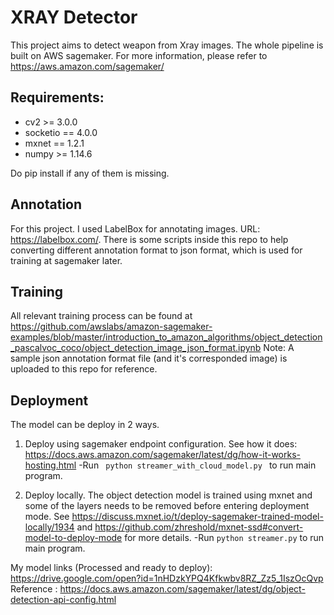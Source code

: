 # XRAY Detector

This project aims to detect weapon from Xray images. The whole pipeline is built on AWS sagemaker. For more information, please refer to https://aws.amazon.com/sagemaker/

## Requirements:
<ul>
  <li> cv2 >= 3.0.0 </li>
  <li> socketio == 4.0.0 </li>
  <li> mxnet == 1.2.1 </li>
  <li> numpy >= 1.14.6 </li>
</ul>
Do pip install <package> if any of them is missing.

## Annotation

For this project. I used LabelBox for annotating images. URL: https://labelbox.com/. There is some scripts inside this repo to help converting different annotation format to json format, which is used for training at sagemaker later.

## Training

All relevant training process can be found at https://github.com/awslabs/amazon-sagemaker-examples/blob/master/introduction_to_amazon_algorithms/object_detection_pascalvoc_coco/object_detection_image_json_format.ipynb
Note: A sample json annotation format file (and it's corresponded image) is uploaded to this repo for reference.

## Deployment

The model can be deploy in 2 ways.

1. Deploy using sagemaker endpoint configuration. See how it does: https://docs.aws.amazon.com/sagemaker/latest/dg/how-it-works-hosting.html
-Run <code> python streamer_with_cloud_model.py </code> to run main program.  

2. Deploy locally. The object detection model is trained using mxnet and some of the layers needs to be removed before entering deployment mode. See https://discuss.mxnet.io/t/deploy-sagemaker-trained-model-locally/1934 and https://github.com/zhreshold/mxnet-ssd#convert-model-to-deploy-mode for more details. 
-Run <code>python streamer.py</code> to run main program.

My model links (Processed and ready to deploy): https://drive.google.com/open?id=1nHDzkYPQ4Kfkwbv8RZ_Zz5_1IszOcQvp 
Reference : https://docs.aws.amazon.com/sagemaker/latest/dg/object-detection-api-config.html
